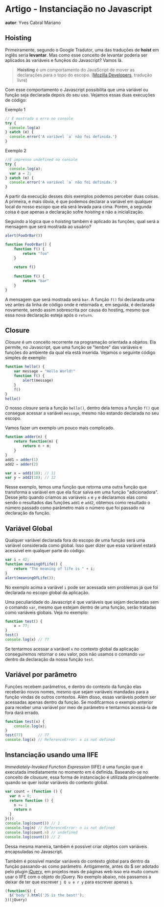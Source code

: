 # Artigo - Instanciação no Javascript
**autor**: Yves Cabral Mariano

## Hoisting

Primeiramente, segundo o Google Tradutor, uma das traduções de **hoist** em inglês seria **levantar**. Mas como esse conceito de levantar poderia ser aplicados às variáveis e funçẽos do Javascript? Vamos lá.

> **Hoisting** é um comportamento do JavaScript de mover as declarações para o topo do escopo. ([Mozilla Developers](https://developer.mozilla.org/en-US/docs/Glossary/Hoisting), tradução livre)

Com esse comportamento o Javascript possibilita que uma variável ou função seja declarada depois do seu uso. Vejamos essas duas execuções de código:

Exemplo 1
```js
// É mostrado o erro no console
try {
  console.log(a)
} catch (e) {
  console.error('A variável `a` não foi definida.')
}
```

Exemplo 2
```js
//É impresso undefined no console
try {
  console.log(a);
  var a = 2;
} catch (e) {
  console.error('A variável `a` não foi definida.')
}
```

A partir da execução desses dois exemplos podemos perceber duas coisas. A primeira, e mais óbvia, é que podemos declarar a variável em qualquer local do nosso escopo que ela será levada para cima. Porém, a segunda coisa é que apenas a declaração sofre *hoisting* e não a inicialização.

Seguindo a lógica que o *hoisting* também é aplicado às funções, qual será a mensagem que será mostrada ao usuário?

```js
alert(FooOrBar())

function FooOrBar() {
    function f() {
        return "foo"
    }
    
    return f()
    
    function f() {
        return "bar"
    }
}
```
A mensagem que será mostrada será `bar`. A função `f()` foi declarada uma vez antes da linha de código onde é retornada e, em seguida, é declarada novamente, sendo assim sobrescrita por causa do hosting, mesmo que essa nova declaração esteja após o `return`.

## Closure

*Closure* é um conceito recorrente na programação orientada a objetos. Ela permite, no Javascript, que uma função se "lembre" das variáveis e funções do ambiente da qual ela está inserida. Vejamos o seguinte código simples de exemplo:

```js
function hello() {
    var message = "Hello World!"
    function f() {
        alert(message)
    }
    f()
}
hello()   
```
O nosso *closure* seria a função `hello()`, dentro dela temos a função `f()` que consegue acessar a variável `message`, mesmo não estando declarada no seu escopo.

Vamos fazer um exemplo um pouco mais complicado.
```js
function adder(n) {
    return function(m) {
        return n + m;
    }
}
add1 = adder(1)
add2 = adder(2)

var x = add1(10); // 11
var y = add2(10); // 12
```

Nesse exemplo, temos uma função que retorna uma outra função que transforma a variável em que ela ficar salva em uma função "adicionadora". Desse jeito quando criamos as variáveis `x` e `y` e declaramos elas como sendo o resultados das funções `add1` e `add2`, obtemos como resultado o número passado como parâmetro mais o número que foi passado na declaração da função.

## Variável Global

Qualquer variável declarada fora do escopo de uma função será uma variável considerada como global. Isso quer dizer que essa variável estará acessível em qualquer parte do código.

```js
var i = 42;
function meaningOfLife() {
    return "The meaning of life is " + i;
}
alert(meaningOfLife());
```
No exemplo acima a variável `i` pode ser acessada sem problemas já que foi declarada no escopo global da aplicação.

Uma peculiaridade do Javascript é que variáveis que sejam declaradas sem o comando `var`, mesmo que estejam dentro de uma função, serão tratadas como variáveis globais. Veja no exemplo:

```js
function test() {
    x = 77;
}
test()
console.log(x) // 77
```
Se tentarmos acessar a variável `x` no contexto global da aplicação conseguiremos retornar o seu valor, pois não usamos o comando `var` dentro da declaração da nossa função `test`.
## Variável por parâmetro

Funções recebem parâmetros, e dentro do contexto da função elas receberão novos nomes, mesmo que sejam variáveis mandadas para a função vindas de outros contextos. Além disso, essas variáveis podem ser acessadas apenas dentro da função. Se modifcarmos o exemplo anterior para receber uma variável por meo de parâmetro e tentarmos acessá-la de fora dará errado.
```js
function test(x) {
    console.log(x);
}
test(77)       // 77
console.log(x) // ReferenceError: x is not defined
```
## Instanciação usando uma IIFE
*Immediately-Invoked Function Expression* (IIFE) é uma função que é executada imediatamente no momento em é definida. Baseando-se no conceito de *clousure*, essa forma de instanciação é utilizada principalmente quando se quer isolar variáveis do contexto global.
```js
var count = (function () {
  var n = 0;
  return function () {
    n += 1
    return n
  }
}())
console.log(count()) // 1
console.log(n) // ReferenceError: n is not defined
console.log(count.n) // undefined
console.log(count()) // 2
```
Dessa mesma maneira, também é possível criar objetos com variáveis encapsuladas no Javascript.

Também é possível mandar variáveis do contexto global para dentro da função passando-as como parâmetro. Antigamente, antes do $ ser adotado pelo plugin [jQuery](https://jquery.com/), em projetos reais de páginas web isso era muito comum usar o IIFE com o objeto do jQuery. No exemplo abaixo, nós passamos a deixar de ter que escrever `j Q u e r y` para escrever apenas `$`.
```js
(function($) {
  $('body').html('JS is the best!');
})(jQuery)
```
